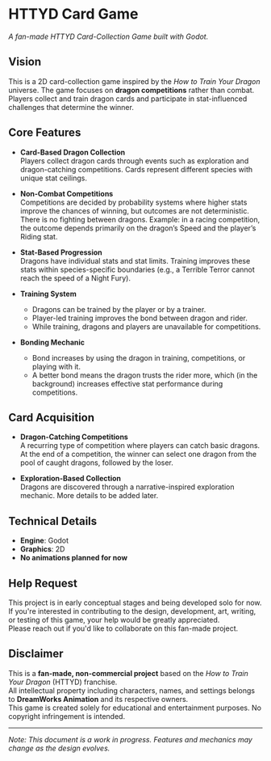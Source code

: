 # HTTYD Card Game

*A fan-made HTTYD Card-Collection Game built with Godot.*

## Vision

This is a 2D card-collection game inspired by the *How to Train Your Dragon* universe. The game focuses on **dragon competitions** rather than combat. Players collect and train dragon cards and participate in stat-influenced challenges that determine the winner.

## Core Features

- **Card-Based Dragon Collection**  
  Players collect dragon cards through events such as exploration and dragon-catching competitions. Cards represent different species with unique stat ceilings.

- **Non-Combat Competitions**  
  Competitions are decided by probability systems where higher stats improve the chances of winning, but outcomes are not deterministic. There is no fighting between dragons. Example: in a racing competition, the outcome depends primarily on the dragon’s Speed and the player’s Riding stat.

- **Stat-Based Progression**  
  Dragons have individual stats and stat limits. Training improves these stats within species-specific boundaries (e.g., a Terrible Terror cannot reach the speed of a Night Fury).

- **Training System**  
  - Dragons can be trained by the player or by a trainer.
  - Player-led training improves the bond between dragon and rider.
  - While training, dragons and players are unavailable for competitions.

- **Bonding Mechanic**  
  - Bond increases by using the dragon in training, competitions, or playing with it.
  - A better bond means the dragon trusts the rider more, which (in the background) increases effective stat performance during competitions.

## Card Acquisition

- **Dragon-Catching Competitions**  
  A recurring type of competition where players can catch basic dragons.  
  At the end of a competition, the winner can select one dragon from the pool of caught dragons, followed by the loser.  
  
- **Exploration-Based Collection**  
  Dragons are discovered through a narrative-inspired exploration mechanic. More details to be added later.

## Technical Details

- **Engine**: Godot  
- **Graphics**: 2D  
- **No animations planned for now**  

## Help Request

This project is in early conceptual stages and being developed solo for now.  
If you're interested in contributing to the design, development, art, writing, or testing of this game, your help would be greatly appreciated.  
Please reach out if you'd like to collaborate on this fan-made project.

## Disclaimer

This is a **fan-made, non-commercial project** based on the *How to Train Your Dragon* (HTTYD) franchise.  
All intellectual property including characters, names, and settings belongs to **DreamWorks Animation** and its respective owners.  
This game is created solely for educational and entertainment purposes. No copyright infringement is intended.

---

*Note: This document is a work in progress. Features and mechanics may change as the design evolves.*
